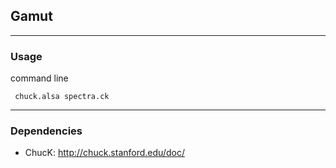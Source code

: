 ## Gamut

---

### Usage
command line

     chuck.alsa spectra.ck

---

### Dependencies

 - ChucK: [ http://chuck.stanford.edu/doc/ ]( http://chuck.stanford.edu/doc/ )



